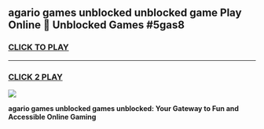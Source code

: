 
## agario games unblocked unblocked game Play Online 👋 Unblocked Games #5gas8
<h3>
<a href="https://premium.freeplayer.one?title=agario_games_unblocked&ref=21F">CLICK TO PLAY</a></h3>
<hr>

<h3>
<a href="https://premium.freeplayer.one?title=agario_games_unblocked&ref=21F">CLICK 2 PLAY</a>
  
</h3>

<a href="https://premium.freeplayer.one?title=agario_games_unblocked&ref=21F/"><img src="https://clearcache.store/games.png"></a>


**agario games unblocked games unblocked: Your Gateway to Fun and Accessible Online Gaming**
